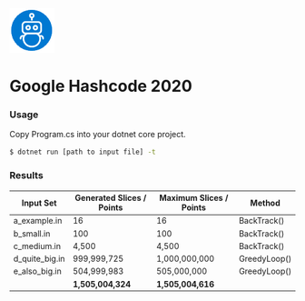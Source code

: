 ![](https://github.com/ctufaro/GoogleHashCode2020/blob/master/logo.png?raw=true)
# Google Hashcode 2020
### Usage

Copy Program.cs into your dotnet core project.

```sh
$ dotnet run [path to input file] -t
```

### Results
| Input Set | Generated Slices / Points | Maximum Slices / Points | Method |
| ------ | ------ | ------ | ------ |
| a_example.in | 16 | 16 | BackTrack() |
| b_small.in | 100 | 100 | BackTrack() |
| c_medium.in | 4,500 | 4,500 | BackTrack() |
| d_quite_big.in | 999,999,725 | 1,000,000,000 | GreedyLoop() |
| e_also_big.in | 504,999,983 | 505,000,000 | GreedyLoop() |
|| **1,505,004,324** | **1,505,004,616** ||

